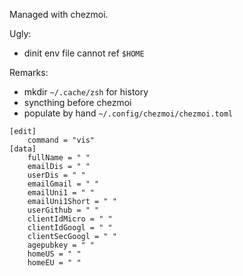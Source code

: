 Managed with chezmoi.

Ugly:
- dinit env file cannot ref ``$HOME``

Remarks:
- mkdir ``~/.cache/zsh`` for history
- syncthing before chezmoi
- populate by hand ``~/.config/chezmoi/chezmoi.toml``
```
[edit]
    command = "vis"
[data]
    fullName = " "
    emailDis = " "
    userDis = " "
    emailGmail = " "
    emailUni1 = " "
    emailUni1Short = " "
    userGithub = " "
    clientIdMicro = " "
    clientIdGoogl = " "
    clientSecGoogl = " "
    agepubkey = " "
    homeUS = " "
    homeEU = " "
```
